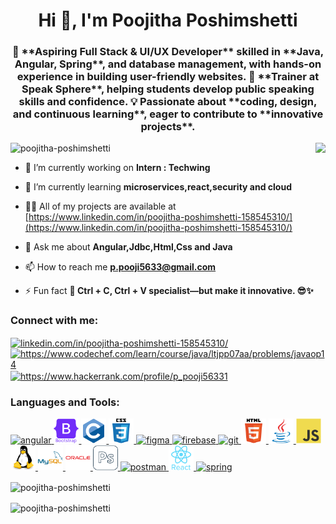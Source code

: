 <h1 align="center">Hi 👋, I'm Poojitha Poshimshetti</h1>
<h3 align="center">🚀 **Aspiring Full Stack & UI/UX Developer** skilled in **Java, Angular, Spring**, and database management, with hands-on experience in building user-friendly websites. 🎤 **Trainer at Speak Sphere**, helping students develop public speaking skills and confidence. 💡 Passionate about **coding, design, and continuous learning**, eager to contribute to **innovative projects**.</h3>

<img src="https://user-images.githubusercontent.com/74038190/249570803-02293768-9242-47e1-bf8f-d084ba0a2d1d.gif" align="right">

<p align="left"> <img src="https://komarev.com/ghpvc/?username=poojitha-poshimshetti&label=Profile%20views&color=0e75b6&style=flat" alt="poojitha-poshimshetti" /> </p>


- 🔭 I’m currently working on **Intern : Techwing**

- 🌱 I’m currently learning **microservices,react,security and cloud**

- 👨‍💻 All of my projects are available at [https://www.linkedin.com/in/poojitha-poshimshetti-158545310/](https://www.linkedin.com/in/poojitha-poshimshetti-158545310/)

- 💬 Ask me about **Angular,Jdbc,Html,Css and Java**

- 📫 How to reach me **p.pooji5633@gmail.com**

- ⚡ Fun fact **🔄 Ctrl + C, Ctrl + V specialist—but make it innovative. 😎✨**

<h3 align="left">Connect with me:</h3>
<p align="left">
<a href="https://linkedin.com/in/linkedin.com/in/poojitha-poshimshetti-158545310/" target="blank"><img align="center" src="https://raw.githubusercontent.com/rahuldkjain/github-profile-readme-generator/master/src/images/icons/Social/linked-in-alt.svg" alt="linkedin.com/in/poojitha-poshimshetti-158545310/" height="30" width="40" /></a>
<a href="https://www.codechef.com/users/https://www.codechef.com/learn/course/java/ltjpp07aa/problems/javaop14" target="blank"><img align="center" src="https://cdn.jsdelivr.net/npm/simple-icons@3.1.0/icons/codechef.svg" alt="https://www.codechef.com/learn/course/java/ltjpp07aa/problems/javaop14" height="30" width="40" /></a>
<a href="https://www.hackerrank.com/https://www.hackerrank.com/profile/p_pooji56331" target="blank"><img align="center" src="https://raw.githubusercontent.com/rahuldkjain/github-profile-readme-generator/master/src/images/icons/Social/hackerrank.svg" alt="https://www.hackerrank.com/profile/p_pooji56331" height="30" width="40" /></a>
</p>

<h3 align="left">Languages and Tools:</h3>
<p align="left"> <a href="https://angular.io" target="_blank" rel="noreferrer"> <img src="https://angular.io/assets/images/logos/angular/angular.svg" alt="angular" width="40" height="40"/> </a> <a href="https://getbootstrap.com" target="_blank" rel="noreferrer"> <img src="https://raw.githubusercontent.com/devicons/devicon/master/icons/bootstrap/bootstrap-plain-wordmark.svg" alt="bootstrap" width="40" height="40"/> </a> <a href="https://www.cprogramming.com/" target="_blank" rel="noreferrer"> <img src="https://raw.githubusercontent.com/devicons/devicon/master/icons/c/c-original.svg" alt="c" width="40" height="40"/> </a> <a href="https://www.w3schools.com/css/" target="_blank" rel="noreferrer"> <img src="https://raw.githubusercontent.com/devicons/devicon/master/icons/css3/css3-original-wordmark.svg" alt="css3" width="40" height="40"/> </a> <a href="https://www.figma.com/" target="_blank" rel="noreferrer"> <img src="https://www.vectorlogo.zone/logos/figma/figma-icon.svg" alt="figma" width="40" height="40"/> </a> <a href="https://firebase.google.com/" target="_blank" rel="noreferrer"> <img src="https://www.vectorlogo.zone/logos/firebase/firebase-icon.svg" alt="firebase" width="40" height="40"/> </a> <a href="https://git-scm.com/" target="_blank" rel="noreferrer"> <img src="https://www.vectorlogo.zone/logos/git-scm/git-scm-icon.svg" alt="git" width="40" height="40"/> </a> <a href="https://www.w3.org/html/" target="_blank" rel="noreferrer"> <img src="https://raw.githubusercontent.com/devicons/devicon/master/icons/html5/html5-original-wordmark.svg" alt="html5" width="40" height="40"/> </a> <a href="https://www.java.com" target="_blank" rel="noreferrer"> <img src="https://raw.githubusercontent.com/devicons/devicon/master/icons/java/java-original.svg" alt="java" width="40" height="40"/> </a> <a href="https://developer.mozilla.org/en-US/docs/Web/JavaScript" target="_blank" rel="noreferrer"> <img src="https://raw.githubusercontent.com/devicons/devicon/master/icons/javascript/javascript-original.svg" alt="javascript" width="40" height="40"/> </a> <a href="https://www.linux.org/" target="_blank" rel="noreferrer"> <img src="https://raw.githubusercontent.com/devicons/devicon/master/icons/linux/linux-original.svg" alt="linux" width="40" height="40"/> </a> <a href="https://www.mysql.com/" target="_blank" rel="noreferrer"> <img src="https://raw.githubusercontent.com/devicons/devicon/master/icons/mysql/mysql-original-wordmark.svg" alt="mysql" width="40" height="40"/> </a> <a href="https://www.oracle.com/" target="_blank" rel="noreferrer"> <img src="https://raw.githubusercontent.com/devicons/devicon/master/icons/oracle/oracle-original.svg" alt="oracle" width="40" height="40"/> </a> <a href="https://www.photoshop.com/en" target="_blank" rel="noreferrer"> <img src="https://raw.githubusercontent.com/devicons/devicon/master/icons/photoshop/photoshop-line.svg" alt="photoshop" width="40" height="40"/> </a> <a href="https://postman.com" target="_blank" rel="noreferrer"> <img src="https://www.vectorlogo.zone/logos/getpostman/getpostman-icon.svg" alt="postman" width="40" height="40"/> </a> <a href="https://reactjs.org/" target="_blank" rel="noreferrer"> <img src="https://raw.githubusercontent.com/devicons/devicon/master/icons/react/react-original-wordmark.svg" alt="react" width="40" height="40"/> </a> <a href="https://spring.io/" target="_blank" rel="noreferrer"> <img src="https://www.vectorlogo.zone/logos/springio/springio-icon.svg" alt="spring" width="40" height="40"/> </a> </p>

<p><img align="center" src="https://github-readme-stats.vercel.app/api/top-langs?username=poojitha-poshimshetti&show_icons=true&locale=en&layout=compact" alt="poojitha-poshimshetti" /></p>

<p><img align="center" src="https://github-readme-streak-stats.herokuapp.com/?user=poojitha-poshimshetti&" alt="poojitha-poshimshetti" /></p>
